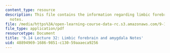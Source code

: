 ```yaml
---
content_type: resource
description: This file contains the information regarding limbic forebrain and amygdala
  notes.
file: /media/https%3A/open-learning-course-data-rc.s3.amazonaws.com/9-14-brain-structure-and-its-origins-spring-2014/4889496916869851c13059aaaeca9256_MIT9_14S14_Lecture32.pdf
file_type: application/pdf
resourcetype: Document
title: '9.14 Lecture 32: Limbic forebrain and amygdala Notes'
uid: 48894969-1686-9851-c130-59aaaeca9256
---
```


